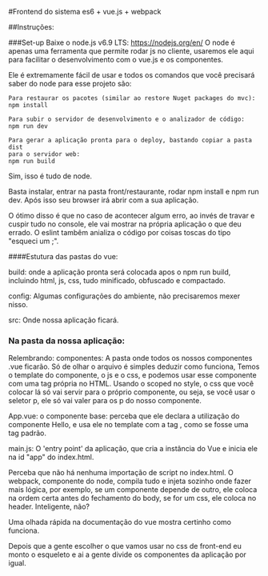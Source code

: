 #Frontend do sistema
es6 + vue.js + webpack

##Instruções:

###Set-up
Baixe o node.js v6.9 LTS: https://nodejs.org/en/
O node é apenas uma ferramenta que permite rodar js no cliente,
usaremos ele aqui para facilitar o desenvolvimento com o vue.js
e os componentes.

Ele é extremamente fácil de usar e todos os comandos que você precisará saber
do node para esse projeto são:

```
Para restaurar os pacotes (similar ao restore Nuget packages do mvc):
npm install

Para subir o servidor de desenvolvimento e o analizador de código:
npm run dev

Para gerar a aplicação pronta para o deploy, bastando copiar a pasta dist
para o servidor web:
npm run build
```

Sim, isso é tudo de node.

Basta instalar, entrar na pasta front/restaurante, rodar npm install e
npm run dev. Após isso seu browser irá abrir com a sua aplicação.

O ótimo disso é que no caso de acontecer algum erro, ao invés de travar
e cuspir tudo no console, ele vai mostrar na própria aplicação o que deu errado.
O eslint tambêm anializa o código por coisas toscas do tipo "esqueci um ;".

####Estutura das pastas do vue:

build: onde a aplicação pronta será colocada apos o npm run build,
incluindo html, js, css, tudo minificado, obfuscado e compactado.


config:
Algumas configurações do ambiente, não precisaremos mexer nisso.

src:
Onde nossa aplicação ficará.


### Na pasta da nossa aplicação:
Relembrando:
componentes: A pasta onde todos os nossos componentes .vue ficarão.
Só de olhar o arquivo é simples deduzir como funciona,
Temos o template do componente, o js e o css, e podemos usar esse componente
com uma tag própria no HTML. Usando o scoped no style, o css que você colocar lá
só vai servir para o próprio componente, ou seja, se você usar o seletor p,
ele só vai valer para os p do nosso componente.

App.vue: o componente base: perceba que ele declara a utilização do componente
Hello, e usa ele no template com a tag <hello>, como se fosse uma tag padrão.

main.js: O 'entry point' da aplicação, que cria a instância do Vue e
inicia ele na id "app" do index.html.

Perceba que não há nenhuma importação de script no index.html.
O webpack, componente do node, compila tudo e injeta sozinho onde fazer mais lógica,
por exemplo, se um componente depende de outro, ele coloca na ordem certa antes do fechamento do body,
se for um css, ele coloca no header. Inteligente, não?

Uma olhada rápida na documentação do vue mostra certinho como funciona.

Depois que a gente escolher o que vamos usar no css de front-end eu monto o esqueleto
e ai a gente divide os componentes da aplicação por igual.
